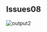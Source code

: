 ## Issues08 
![output2](https://github.com/tckeat210/261474-stia1123-Interface/issues/1#issuecomment-626285069)
